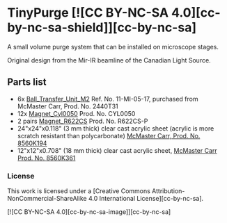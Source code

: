 # TinyPurge   [![CC BY-NC-SA 4.0][cc-by-nc-sa-shield]][cc-by-nc-sa]

A small volume purge system that can be installed on microscope stages.

Original design from the Mir-IR beamline of the Canadian Light Source.

## Parts list

- 6x [Ball_Transfer_Unit_M2](http://www.alwayse.co.uk/en/products/mini_ball_transfer_units.html) Ref. No. 11-MI-05-17, purchased from McMaster Carr, Prod. No. 2440T31
-  12x [Magnet_Cyl0050](http://www.supermagnetman.net/) Prod. No. CYL0050
-  2 pairs [Magnet_R622CS](http://www.kjmagnetics.com/proddetail.asp?prod=R622CS-P) Prod. No. R622CS-P
-  24"x24"x0.118" (3 mm thick) clear cast acrylic sheet (acrylic is more scratch resistant than polycarbonate) [McMaster Carr, Prod. No. 8560K194](https://www.mcmaster.com/catalog/129/4052/8560K194)
- 12"x12"x0.708" (18 mm thick) clear cast acrylic sheet, [McMaster Carr Prod. No. 8560K361](https://www.mcmaster.com/catalog/129/4052/8560K361)

### License

This work is licensed under a
[Creative Commons Attribution-NonCommercial-ShareAlike 4.0 International License][cc-by-nc-sa].

[![CC BY-NC-SA 4.0][cc-by-nc-sa-image]][cc-by-nc-sa]

